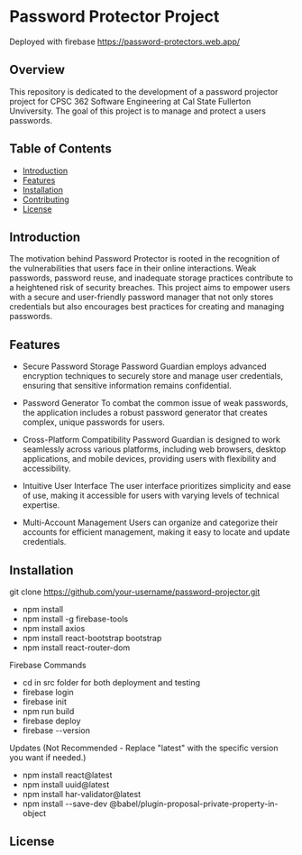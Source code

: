 # Password Protector Project
Deployed with firebase
https://password-protectors.web.app/

## Overview
This repository is dedicated to the development of a password projector project for CPSC 362 Software Engineering at Cal State Fullerton Unviversity. The goal of this project is to manage and protect a users passwords.

## Table of Contents
- [Introduction](#introduction)
- [Features](#features)
- [Installation](#installation)
- [Contributing](#contributing)
- [License](#license)

## Introduction
The motivation behind Password Protector is rooted in the recognition of the vulnerabilities that users face in their online interactions. Weak passwords, password reuse, and inadequate storage practices contribute to a heightened risk of security breaches. This project aims to empower users with a secure and user-friendly password manager that not only stores credentials but also encourages best practices for creating and managing passwords.

## Features
- Secure Password Storage
Password Guardian employs advanced encryption techniques to securely store and manage user credentials, ensuring that sensitive information remains confidential.

- Password Generator
To combat the common issue of weak passwords, the application includes a robust password generator that creates complex, unique passwords for users.

- Cross-Platform Compatibility
Password Guardian is designed to work seamlessly across various platforms, including web browsers, desktop applications, and mobile devices, providing users with flexibility and accessibility.

- Intuitive User Interface
The user interface prioritizes simplicity and ease of use, making it accessible for users with varying levels of technical expertise.

- Multi-Account Management
Users can organize and categorize their accounts for efficient management, making it easy to locate and update credentials.

## Installation
git clone https://github.com/your-username/password-projector.git
- npm install
- npm install -g firebase-tools
- npm install axios
- npm install react-bootstrap bootstrap
- npm install react-router-dom
  
Firebase Commands 
- cd in src folder for both deployment and testing
- firebase login
- firebase init
- npm run build
- firebase deploy 
- firebase --version

Updates (Not Recommended - Replace "latest" with the specific version you want if needed.)
- npm install react@latest 
- npm install uuid@latest
- npm install har-validator@latest
- npm install --save-dev @babel/plugin-proposal-private-property-in-object

## License
